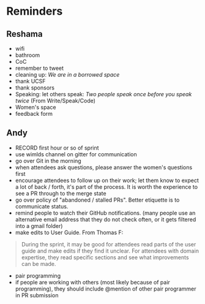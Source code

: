 # Reminders

## Reshama
- wifi
- bathroom
- CoC
- remember to tweet
- cleaning up:  *We are in a borrowed space*
- thank UCSF
- thank sponsors
- Speaking: let others speak:  *Two people speak once before you speak twice* (From Write/Speak/Code)
- Women's space
- feedback form


## Andy
- RECORD first hour or so of sprint
- use wimlds channel on gitter for communication
- go over Git in the morning
- when attendees ask questions, please answer the women's questions first
- encourage attendees to follow up on their work; let them know to expect a lot of back / forth, it's part of the process.   It is worth the experience to see a PR through to the merge state
- go over policy of "abandoned / stalled PRs".  Better etiquette is to communicate status.  
- remind people to watch their GitHub notifications.  (many people use an alternative email address that they do not check often, or it gets filtered into a gmail folder)
- make edits to User Guide.  From Thomas F:
>During the sprint, it may be good for attendees read parts of the user guide and make edits if they find it unclear. For attendees with domain expertise, they read specific sections and see what improvements can be made. 
- pair programming
- if people are working with others (most likely because of pair programming), they should include @mention of other pair programmer in PR submission


